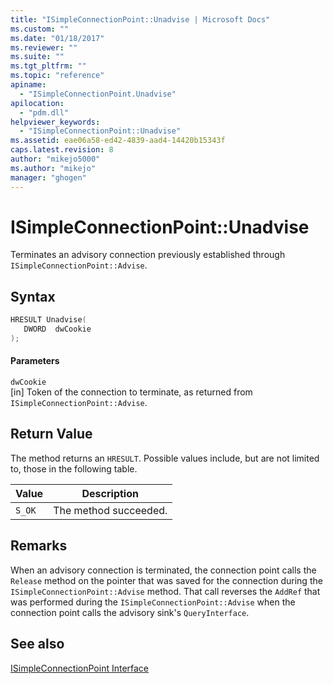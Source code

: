 ```yaml
---
title: "ISimpleConnectionPoint::Unadvise | Microsoft Docs"
ms.custom: ""
ms.date: "01/18/2017"
ms.reviewer: ""
ms.suite: ""
ms.tgt_pltfrm: ""
ms.topic: "reference"
apiname: 
  - "ISimpleConnectionPoint.Unadvise"
apilocation: 
  - "pdm.dll"
helpviewer_keywords: 
  - "ISimpleConnectionPoint::Unadvise"
ms.assetid: eae06a58-ed42-4839-aad4-14420b15343f
caps.latest.revision: 8
author: "mikejo5000"
ms.author: "mikejo"
manager: "ghogen"
---
```

# ISimpleConnectionPoint::Unadvise
Terminates an advisory connection previously established through `ISimpleConnectionPoint::Advise`.  
  
## Syntax  
  
```cpp
HRESULT Unadvise(  
   DWORD  dwCookie  
);  
```  
  
#### Parameters  
 `dwCookie`  
 [in] Token of the connection to terminate, as returned from `ISimpleConnectionPoint::Advise`.  
  
## Return Value  
 The method returns an `HRESULT`. Possible values include, but are not limited to, those in the following table.  
  
|Value|Description|  
|-----------|-----------------|  
|`S_OK`|The method succeeded.|  
  
## Remarks  
 When an advisory connection is terminated, the connection point calls the `Release` method on the pointer that was saved for the connection during the `ISimpleConnectionPoint::Advise` method. That call reverses the `AddRef` that was performed during the `ISimpleConnectionPoint::Advise` when the connection point calls the advisory sink's `QueryInterface`.  
  
## See also  
 [ISimpleConnectionPoint Interface](../../winscript/reference/isimpleconnectionpoint-interface.md)
